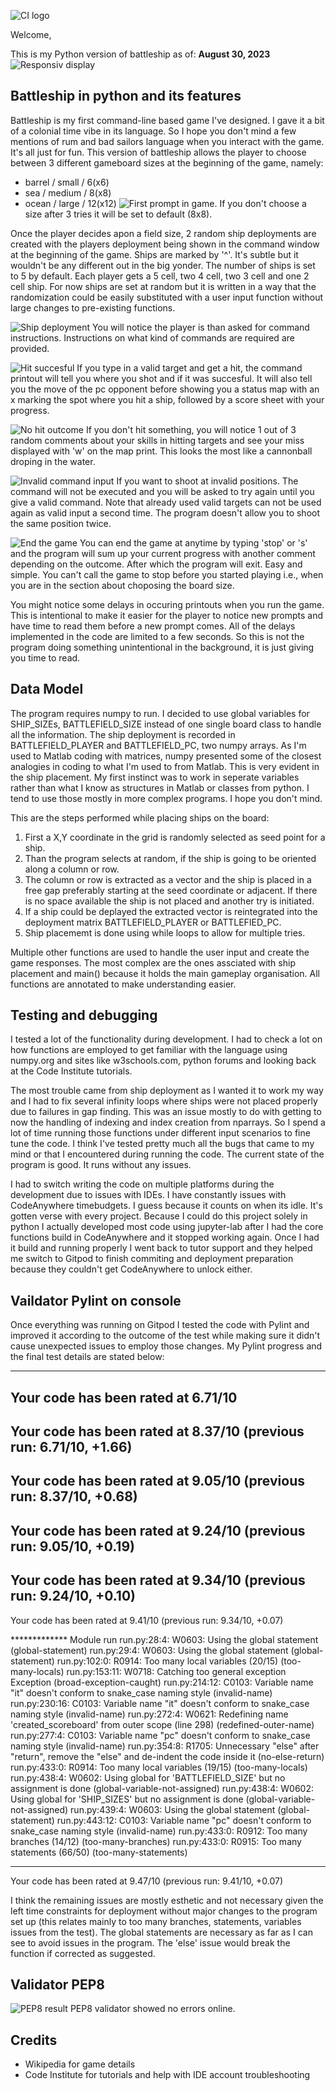 ![CI logo](https://codeinstitute.s3.amazonaws.com/fullstack/ci_logo_small.png)

Welcome,

This is my Python version of battleship as of: **August 30, 2023**
![Responsiv display](https://github.com/Andre-42/Battleship-in-Python/assets/135899198/c37b1971-e750-4223-a463-586370c0f789)


## Battleship in python and its features

Battleship is my first command-line based game I've designed. I gave it a bit of a colonial time vibe in its language. So I hope you don't mind a few mentions of rum and bad sailors language when you interact with the game. It's all just for fun.
This version of battleship allows the player to choose between 3 different gameboard sizes at the beginning of the game, namely:
- barrel / small / 6(x6)
- sea / medium / 8(x8)
- ocean / large / 12(x12)
![First prompt in game.](image.png)
If you don't choose a size after 3 tries it will be set to default (8x8).

Once the player decides apon a field size, 2 random ship deployments are created with the players deployment being shown in the command window at the beginning of the game. Ships are marked by '^'. It's subtle but it wouldn't be any different out in the big yonder.
The number of ships is set to 5 by default. Each player gets a 5 cell, two 4 cell, two 3 cell and one 2 cell ship.
For now ships are set at random but it is written in a way that the randomization could be easily substituted with a user input function without large changes to pre-existing functions.

![Ship deployment](image-1.png)
You will notice the player is than asked for command instructions. Instructions on what kind of commands are required are provided.

![Hit succesful](image-2.png)
If you type in a valid target and get a hit, the command printout will tell you where you shot and if it was succesful. It will also tell you the move of the pc opponent before showing you a status map with an x marking the spot where you hit a ship, followed by a score sheet with your progress.

![No hit outcome](image-3.png)
If you don't hit something, you will notice 1 out of 3 random comments about your skills in hitting targets and see your miss displayed with 'w' on the map print. This looks the most like a cannonball droping in the water.

![Invalid command input](image-4.png)
If you want to shoot at invalid positions. The command will not be executed and you will be asked to try again until you give a valid command. Note that already used valid targets can not be used again as valid input a second time. The program doesn't allow you to shoot the same position twice.

![End the game](image-5.png)
You can end the game at anytime by typing 'stop' or 's' and the program will sum up your current progress with another comment depending on the outcome. After which the program will exit. Easy and simple.
You can't call the game to stop before you started playing i.e., when you are in the section about choposing the board size.

You might notice some delays in occuring printouts when you run the game. This is intentional to make it easier for the player to notice new prompts and have time to read them before a new prompt comes. All of the delays implemented in the code are limited to a few seconds. So this is not the program doing something unintentional in the background, it is just giving you time to read.

## Data Model
The program requires numpy to run. 
I decided to use global variables for SHIP_SIZEs, BATTLEFIELD_SIZE instead of one single board class to handle all the information.
The ship deployment is recorded in BATTLEFIELD_PLAYER and BATTLEFIELD_PC, two numpy arrays.
As I'm used to Matlab coding with matrices, numpy presented some of the closest analogies in coding to what I'm used to from Matlab. This is very evident in the ship placement. My first instinct was to work in seperate variables rather than what I know as structures in Matlab or classes from python. I tend to use those mostly in more complex programs. I hope you don't mind.

This are the steps performed while placing ships on the board:
1. First a X,Y coordinate in the grid is randomly selected as seed point for a ship.
2. Than the program selects at random, if the ship is going to be oriented along a column or row.
3. The column or row is extracted as a vector and the ship is placed in a free gap preferably starting at the seed coordinate or adjacent. If there is no space available the ship is not placed and another try is initiated.
4. If a ship could be deplayed the extracted vector is reintegrated into the deployment matrix BATTLEFIELD_PLAYER or BATTLEFIED_PC.
5. Ship placememt is done using while loops to allow for multiple tries.

Multiple other functions are used to handle the user input and create the game responses. The most complex are the ones assciated with ship placement and main() because it holds the main gameplay organisation. All functions are annotated to make understanding easier.

## Testing and debugging
I tested a lot of the functionality during development. I had to check a lot on how functions are employed to get familiar with the language using numpy.org and sites like w3schools.com, python forums and looking back at the Code Institute tutorials. 

The most trouble came from ship deployment as I wanted it to work my way and I had to fix several infinity loops where ships were not placed properly due to failures in gap finding. This was an issue mostly to do with getting to now the handling of indexing and index creation from nparrays.
So I spend a lot of time running those functions under different input scenarios to fine tune the code. I think I've tested pretty much all the bugs that came to my mind or that I encountered during running the code. The current state of the program is good. It runs without any issues.

I had to switch writing the code on multiple platforms during the development due to issues with IDEs. I have constantly issues with CodeAnywhere timebudgets. I guess because it counts on when its idle. It's gotten verse with every project. Because I could do this project solely in python I actually developed most code using jupyter-lab after I had the core functions build in CodeAnywhere and it stopped working again. Once I had it build and running properly I went back to tutor support and they helped me switch to Gitpod to finish commiting and deployment preparation because they couldn't get CodeAnywhere to unlock either. 

## Vaildator Pylint on console

Once everything was running on Gitpod I tested the code with Pylint and improved it according to the outcome of the test while making sure it didn't cause unexpected issues to employ those changes.
My Pylint progress and the final test details are stated below:

-----------------------------------
Your code has been rated at 6.71/10
------------------------------------------------------------------
Your code has been rated at 8.37/10 (previous run: 6.71/10, +1.66)
------------------------------------------------------------------
Your code has been rated at 9.05/10 (previous run: 8.37/10, +0.68)
------------------------------------------------------------------
Your code has been rated at 9.24/10 (previous run: 9.05/10, +0.19)
------------------------------------------------------------------
Your code has been rated at 9.34/10 (previous run: 9.24/10, +0.10)
------------------------------------------------------------------
Your code has been rated at 9.41/10 (previous run: 9.34/10, +0.07)

************* Module run
run.py:28:4: W0603: Using the global statement (global-statement)
run.py:29:4: W0603: Using the global statement (global-statement)
run.py:102:0: R0914: Too many local variables (20/15) (too-many-locals)
run.py:153:11: W0718: Catching too general exception Exception (broad-exception-caught)
run.py:214:12: C0103: Variable name "it" doesn't conform to snake_case naming style (invalid-name)
run.py:230:16: C0103: Variable name "it" doesn't conform to snake_case naming style (invalid-name)
run.py:272:4: W0621: Redefining name 'created_scoreboard' from outer scope (line 298) (redefined-outer-name)
run.py:277:4: C0103: Variable name "pc" doesn't conform to snake_case naming style (invalid-name)
run.py:354:8: R1705: Unnecessary "else" after "return", remove the "else" and de-indent the code inside it (no-else-return)
run.py:433:0: R0914: Too many local variables (19/15) (too-many-locals)
run.py:438:4: W0602: Using global for 'BATTLEFIELD_SIZE' but no assignment is done (global-variable-not-assigned)
run.py:438:4: W0602: Using global for 'SHIP_SIZES' but no assignment is done (global-variable-not-assigned)
run.py:439:4: W0603: Using the global statement (global-statement)
run.py:443:12: C0103: Variable name "pc" doesn't conform to snake_case naming style (invalid-name)
run.py:433:0: R0912: Too many branches (14/12) (too-many-branches)
run.py:433:0: R0915: Too many statements (66/50) (too-many-statements)

------------------------------------------------------------------
Your code has been rated at 9.47/10 (previous run: 9.41/10, +0.07)

I think the remaining issues are mostly esthetic and not necessary given the left time constraints for deployment without major changes to the program set up (this relates mainly to too many branches, statements, variables issues from the test). The global statements are necessary as far as I can see to avoid issues in the program. The 'else' issue would break the function if corrected as suggested.

## Validator PEP8

![PEP8 result](image-6.png)
PEP8 validator showed no errors online.

## Credits

- Wikipedia for game details
- Code Institute for tutorials and help with IDE account troubleshooting
